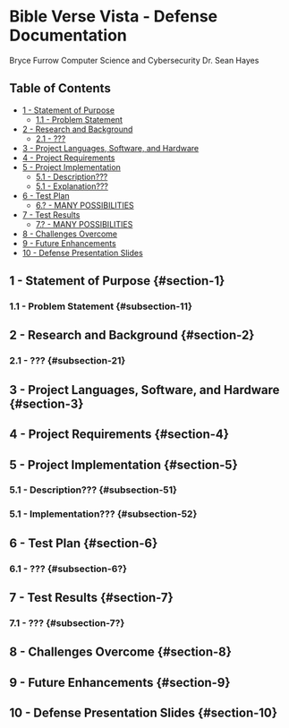 Bible Verse Vista - Defense Documentation
===============
Bryce Furrow
Computer Science and Cybersecurity
Dr. Sean Hayes
## Table of Contents
- [1 - Statement of Purpose](#section-1)
  - [1.1 - Problem Statement](#subsection-11)
- [2 - Research and Background](#section-2)
  - [2.1 - ???](#subsection-21)
- [3 - Project Languages, Software, and Hardware](#section-3)
- [4 - Project Requirements](#section-4)
- [5 - Project Implementation](#section-5)
  - [5.1 - Description???](#section-51)
  - [5.1 - Explanation???](#section-52)
- [6 - Test Plan](#section-6)
  - [6.? - MANY POSSIBILITIES](#section-6?)
- [7 - Test Results](#section-7)
  - [7.? - MANY POSSIBILITIES](#section-7?)
- [8 - Challenges Overcome](#section-8)
- [9 - Future Enhancements](#section-9)
- [10 - Defense Presentation Slides](#section-10)


## 1 - Statement of Purpose {#section-1}
### 1.1 - Problem Statement {#subsection-11}

## 2 - Research and Background {#section-2}
### 2.1 - ??? {#subsection-21}

## 3 - Project Languages, Software, and Hardware {#section-3}

## 4 - Project Requirements {#section-4}

## 5 - Project Implementation {#section-5}
### 5.1 - Description??? {#subsection-51}
### 5.1 - Implementation??? {#subsection-52}

## 6 - Test Plan {#section-6}
### 6.1 - ??? {#subsection-6?}

## 7 - Test Results {#section-7}
### 7.1 - ??? {#subsection-7?}

## 8 - Challenges Overcome {#section-8}

## 9 - Future Enhancements {#section-9}

## 10 - Defense Presentation Slides {#section-10}
